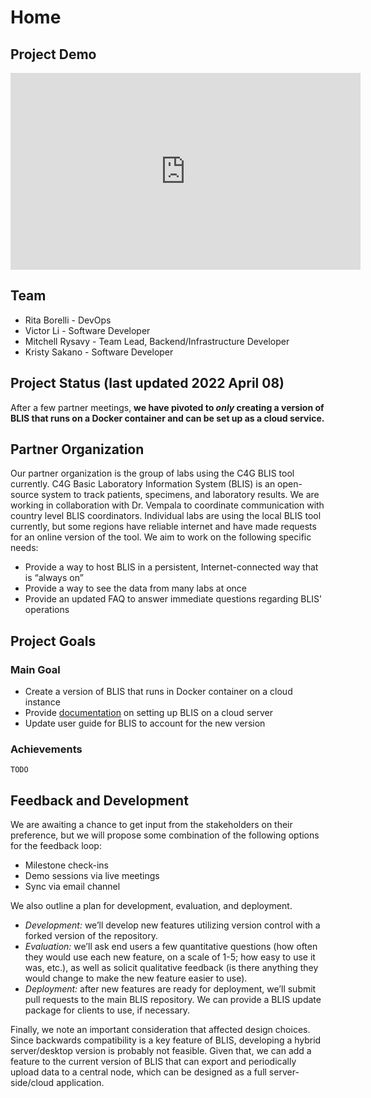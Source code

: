 # Home

## Project Demo

<iframe width="560" height="315" src="https://www.youtube.com/embed/4u8ZT4SDcQY" title="YouTube video player" frameborder="0" allow="accelerometer; autoplay; clipboard-write; encrypted-media; gyroscope; picture-in-picture" allowfullscreen></iframe>

## Team

* Rita Borelli - DevOps
* Victor Li - Software Developer
* Mitchell Rysavy - Team Lead, Backend/Infrastructure Developer
* Kristy Sakano - Software Developer



## Project Status (last updated 2022 April 08)

After a few partner meetings, **we have pivoted to _only_ creating a version of BLIS that runs on a Docker container and can be set up as a cloud service.**

## Partner Organization

Our partner organization is the group of labs using the C4G BLIS tool currently. C4G Basic Laboratory Information System (BLIS) is an open-source system to track patients, specimens, and laboratory results. We are working in collaboration with Dr. Vempala to coordinate communication with country level BLIS coordinators. Individual labs are using the local BLIS tool currently, but some regions have reliable internet and have made requests for an online version of the tool. We aim to work on the following specific needs:

* Provide a way to host BLIS in a persistent, Internet-connected way that is “always on”
* Provide a way to see the data from many labs at once
* Provide an updated FAQ to answer immediate questions regarding BLIS’ operations

## Project Goals

### Main Goal

* Create a version of BLIS that runs in Docker container on a cloud instance
* Provide [documentation](blis_cloud.md) on setting up BLIS on a cloud server
* Update user guide for BLIS to account for the new version

### Achievements

`TODO`

## Feedback and Development

We are awaiting a chance to get input from the stakeholders on their preference, but we will propose some combination of the following options for the feedback loop:

* Milestone check-ins
* Demo sessions via live meetings
* Sync via email channel

We also outline a plan for development, evaluation, and deployment.

* *Development:* we’ll develop new features utilizing version control with a forked version of the repository.
* *Evaluation:* we’ll ask end users a few quantitative questions (how often they would use each new feature, on a scale of 1-5; how easy to
use it was, etc.), as well as solicit qualitative feedback (is there anything they would change to make the new feature easier to use).
* *Deployment:* after new features are ready for deployment, we’ll submit pull requests to the main BLIS repository. We can provide a BLIS
update package for clients to use, if necessary.

Finally, we note an important consideration that affected design choices. Since backwards compatibility is a key feature of BLIS, developing a hybrid server/desktop version is probably not feasible. Given that, we can add a feature to the current version of BLIS that can export and periodically upload data to a central node, which can be designed as a full server-side/cloud application.
